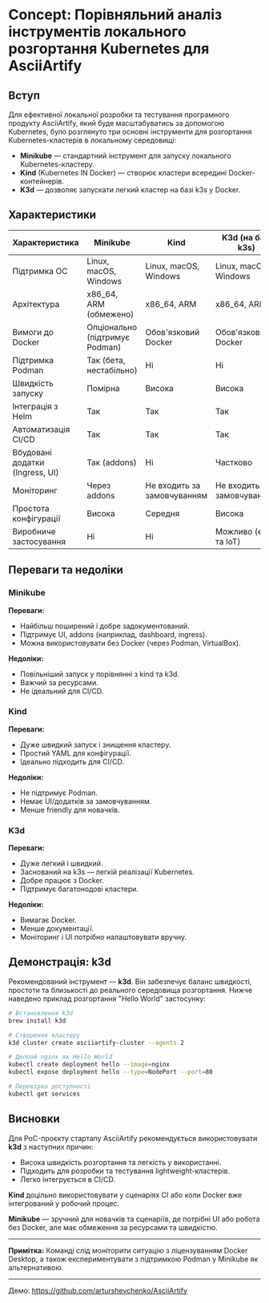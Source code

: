 # Concept: Порівняльний аналіз інструментів локального розгортання Kubernetes для AsciiArtify

## Вступ

Для ефективної локальної розробки та тестування програмного продукту AsciiArtify, який буде масштабуватись за допомогою Kubernetes, було розглянуто три основні інструменти для розгортання Kubernetes-кластерів в локальному середовищі:

* **Minikube** — стандартний інструмент для запуску локального Kubernetes-кластеру.
* **Kind** (Kubernetes IN Docker) — створює кластери всередині Docker-контейнерів.
* **K3d** — дозволяє запускати легкий кластер на базі k3s у Docker.


## Характеристики

| Характеристика                  | Minikube                       | Kind                        | K3d (на базі k3s)           |
| ------------------------------- | ------------------------------ | --------------------------- | --------------------------- |
| Підтримка ОС                    | Linux, macOS, Windows          | Linux, macOS, Windows       | Linux, macOS, Windows       |
| Архітектура                     | x86\_64, ARM (обмежено)        | x86\_64, ARM                | x86\_64, ARM                |
| Вимоги до Docker                | Опціонально (підтримує Podman) | Обов'язковий Docker         | Обов'язковий Docker         |
| Підтримка Podman                | Так (бета, нестабільно)        | Ні                          | Ні                          |
| Швидкість запуску               | Помірна                        | Висока                      | Висока                      |
| Інтеграція з Helm               | Так                            | Так                         | Так                         |
| Автоматизація CI/CD             | Так                            | Так                         | Так                         |
| Вбудовані додатки (Ingress, UI) | Так (addons)                   | Ні                          | Частково                    |
| Моніторинг                      | Через addons                   | Не входить за замовчуванням | Не входить за замовчуванням |
| Простота конфігурації           | Висока                         | Середня                     | Висока                      |
| Виробниче застосування          | Ні                             | Ні                          | Можливо (edge та IoT)       |

## Переваги та недоліки

### Minikube

**Переваги:**

* Найбільш поширений і добре задокументований.
* Підтримує UI, addons (наприклад, dashboard, ingress).
* Можна використовувати без Docker (через Podman, VirtualBox).

**Недоліки:**

* Повільніший запуск у порівнянні з kind та k3d.
* Важчий за ресурсами.
* Не ідеальний для CI/CD.

### Kind

**Переваги:**

* Дуже швидкий запуск і знищення кластеру.
* Простий YAML для конфігурації.
* Ідеально підходить для CI/CD.

**Недоліки:**

* Не підтримує Podman.
* Немає UI/додатків за замовчуванням.
* Менше friendly для новачків.

### K3d

**Переваги:**

* Дуже легкий і швидкий.
* Заснований на k3s — легкій реалізації Kubernetes.
* Добре працює з Docker.
* Підтримує багатонодові кластери.

**Недоліки:**

* Вимагає Docker.
* Менше документації.
* Моніторинг і UI потрібно налаштовувати вручну.

## Демонстрація: k3d

Рекомендований інструмент — **k3d**. Він забезпечує баланс швидкості, простоти та близькості до реального середовища розгортання. Нижче наведено приклад розгортання "Hello World" застосунку:

```bash
# Встановлення k3d
brew install k3d

# Створення кластеру
k3d cluster create asciiartify-cluster --agents 2

# Деплой nginx як Hello World
kubectl create deployment hello --image=nginx
kubectl expose deployment hello --type=NodePort --port=80

# Перевірка доступності
kubectl get services
```


## Висновки

Для PoC-проєкту стартапу AsciiArtify рекомендується використовувати **k3d** з наступних причин:

* Висока швидкість розгортання та легкість у використанні.
* Підходить для розробки та тестування lightweight-кластерів.
* Легко інтегрується в CI/CD.

**Kind** доцільно використовувати у сценаріях CI або коли Docker вже інтегрований у робочий процес.

**Minikube** — зручний для новачків та сценаріїв, де потрібні UI або робота без Docker, але має обмеження за ресурсами та швидкістю.

---

**Примітка:** Команді слід моніторити ситуацію з ліцензуванням Docker Desktop, а також експериментувати з підтримкою Podman у Minikube як альтернативою.

---

Демо: https://github.com/arturshevchenko/AsciiArtify

